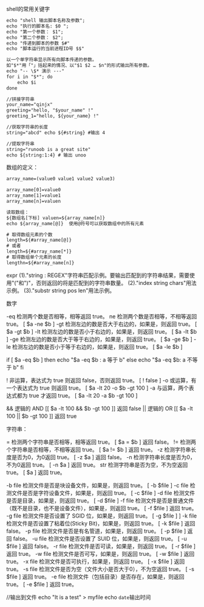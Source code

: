 shell的常用关键字

``` xml
echo "shell 输出脚本名称及参数";
echo "执行的脚本名: $0 ";
echo "第一个参数： $1";
echo "第二个参数： $2";
echo "传递到脚本的参数 $#"
echo "脚本运行的当前进程ID号 $$"

以一个单字符串显示所有向脚本传递的参数。
如"$*"用「"」括起来的情况、以"$1 $2 … $n"的形式输出所有参数。
echo "-- \$* 演示 ---"
for i in "$*"; do
    echo $i
done
```

``` xml
//拼接字符串
your_name="qinjx"
greeting="hello, "$your_name" !"
greeting_1="hello, ${your_name} !"

//获取字符串的长度
string="abcd" echo ${#string} #输出 4

//提取字符串
string="runoob is a great site"
echo ${string:1:4} # 输出 unoo
```

数组的定义：
``` xml
array_name=(value0 value1 value2 value3)

array_name[0]=value0
array_name[1]=value1
array_name[n]=valuen

读取数组：
${数组名[下标] valuen=${array_name[n]}
echo ${array_name[@]}  使用@符号可以获取数组中的所有元素

# 取得数组元素的个数
length=${#array_name[@]}
# 或者
length=${#array_name[*]}
# 取得数组单个元素的长度
lengthn=${#array_name[n]}

```
expr
(1)."string : REGEX"字符串匹配示例。要输出匹配到的字符串结果，需要使用"\("和"\)"，否则返回的将是匹配到的字符串数量。
(2)."index string chars"用法示例。
(3)."substr string pos len"用法示例。


数字

-eq	检测两个数是否相等，相等返回 true。
ne	检测两个数是否相等，不相等返回 true。	[ $a -ne $b ]
-gt	检测左边的数是否大于右边的，如果是，则返回 true。	[ $a -gt $b ]
-lt	检测左边的数是否小于右边的，如果是，则返回 true。	[ $a -lt $b ]
-ge	检测左边的数是否大于等于右边的，如果是，则返回 true。 [ $a -ge $b ]
-le	检测左边的数是否小于等于右边的，如果是，则返回 true。 [ $a -le $b ]

if [ $a -eq $b ]
then
   echo "$a -eq $b : a 等于 b"
else
   echo "$a -eq $b: a 不等于 b"
fi

!	非运算，表达式为 true 则返回 false，否则返回 true。	[ ! false ]
-o	或运算，有一个表达式为 true 则返回 true。	[ $a -lt 20 -o $b -gt 100 ]
-a	与运算，两个表达式都为 true 才返回 true。	[ $a -lt 20 -a $b -gt 100 ]

&&	逻辑的 AND	[[ $a -lt 100 && $b -gt 100 ]] 返回 false
||	逻辑的 OR	[[ $a -lt 100 || $b -gt 100 ]] 返回 true

字符串：

=	检测两个字符串是否相等，相等返回 true。	[ $a = $b ] 返回 false。
!=	检测两个字符串是否相等，不相等返回 true。	[ $a != $b ] 返回 true。
-z	检测字符串长度是否为0，为0返回 true。	[ -z $a ] 返回 false。
-n	检测字符串长度是否为0，不为0返回 true。	[ -n $a ] 返回 true。
str	检测字符串是否为空，不为空返回 true。	[ $a ] 返回 true。


-b file	检测文件是否是块设备文件，如果是，则返回 true。	[ -b $file ]
-c file	检测文件是否是字符设备文件，如果是，则返回 true。	[ -c $file ]
-d file	检测文件是否是目录，如果是，则返回 true。	[ -d $file ]
-f file	检测文件是否是普通文件（既不是目录，也不是设备文件），如果是，则返回 true。	[ -f $file ] 返回 true。
-g file	检测文件是否设置了 SGID 位，如果是，则返回 true。	[ -g $file ] ]
-k file	检测文件是否设置了粘着位(Sticky Bit)，如果是，则返回 true。	[ -k $file ] 返回 false。
-p file	检测文件是否是有名管道，如果是，则返回 true。	[ -p $file ] 返回 false。
-u file	检测文件是否设置了 SUID 位，如果是，则返回 true。	[ -u $file ] 返回 false。
-r file	检测文件是否可读，如果是，则返回 true。	[ -r $file ] 返回 true。
-w file	检测文件是否可写，如果是，则返回 true。	[ -w $file ] 返回 true。
-x file	检测文件是否可执行，如果是，则返回 true。	[ -x $file ] 返回 true。
-s file	检测文件是否为空（文件大小是否大于0），不为空返回 true。	[ -s $file ] 返回 true。
-e file	检测文件（包括目录）是否存在，如果是，则返回 true。	[ -e $file ] 返回 true。

//输出到文件
echo "It is a test" > myfile
echo `date`输出时间
